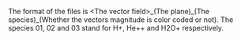 The format of the files is \<The vector field\>\_(The plane)\_(The species)\_(Whether the vectors magnitude is color coded or not). The species 01, 02 and 03 stand for H+, He++ and H2O+ respectively.

